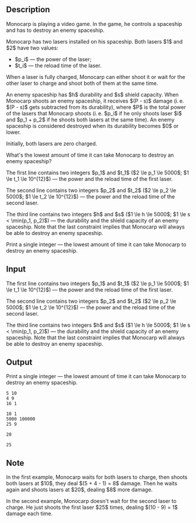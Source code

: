 ## Description

<div><p>Monocarp is playing a video game. In the game, he controls a spaceship and has to destroy an enemy spaceship.</p><p>Monocarp has two lasers installed on his spaceship. Both lasers $1$ and $2$ have two values: </p><ul> <li> $p_i$&nbsp;— the power of the laser; </li><li> $t_i$&nbsp;— the reload time of the laser. </li></ul><p>When a laser is fully charged, Monocarp can either shoot it or wait for the other laser to charge and shoot both of them at the same time.</p><p>An enemy spaceship has $h$ durability and $s$ shield capacity. When Monocarp shoots an enemy spaceship, it receives $(P - s)$ damage (i. e. $(P - s)$ gets subtracted from its durability), where $P$ is the total power of the lasers that Monocarp shoots (i. e. $p_i$ if he only shoots laser $i$ and $p_1 + p_2$ if he shoots both lasers at the same time). An enemy spaceship is considered destroyed when its durability becomes $0$ or lower.</p><p>Initially, both lasers are zero charged.</p><p>What's the lowest amount of time it can take Monocarp to destroy an enemy spaceship?</p></div><div class="input-specification"><p>The first line contains two integers $p_1$ and $t_1$ ($2 \le p_1 \le 5000$; $1 \le t_1 \le 10^{12}$)&nbsp;— the power and the reload time of the first laser.</p><p>The second line contains two integers $p_2$ and $t_2$ ($2 \le p_2 \le 5000$; $1 \le t_2 \le 10^{12}$)&nbsp;— the power and the reload time of the second laser.</p><p>The third line contains two integers $h$ and $s$ ($1 \le h \le 5000$; $1 \le s &lt; \min(p_1, p_2)$)&nbsp;— the durability and the shield capacity of an enemy spaceship. Note that the last constraint implies that Monocarp will always be able to destroy an enemy spaceship.</p></div><div class="output-specification"><p>Print a single integer&nbsp;— the lowest amount of time it can take Monocarp to destroy an enemy spaceship.</p></div>

## Input

<p>The first line contains two integers $p_1$ and $t_1$ ($2 \le p_1 \le 5000$; $1 \le t_1 \le 10^{12}$)&nbsp;— the power and the reload time of the first laser.</p><p>The second line contains two integers $p_2$ and $t_2$ ($2 \le p_2 \le 5000$; $1 \le t_2 \le 10^{12}$)&nbsp;— the power and the reload time of the second laser.</p><p>The third line contains two integers $h$ and $s$ ($1 \le h \le 5000$; $1 \le s &lt; \min(p_1, p_2)$)&nbsp;— the durability and the shield capacity of an enemy spaceship. Note that the last constraint implies that Monocarp will always be able to destroy an enemy spaceship.</p>

## Output

<p>Print a single integer&nbsp;— the lowest amount of time it can take Monocarp to destroy an enemy spaceship.</p>





```input1
5 10
4 9
16 1
```




```input2
10 1
5000 100000
25 9
```




```output1
20
```




```output2
25
```



## Note

<p>In the first example, Monocarp waits for both lasers to charge, then shoots both lasers at $10$, they deal $(5 + 4 - 1) = 8$ damage. Then he waits again and shoots lasers at $20$, dealing $8$ more damage.</p><p>In the second example, Monocarp doesn't wait for the second laser to charge. He just shoots the first laser $25$ times, dealing $(10 - 9) = 1$ damage each time.</p>
